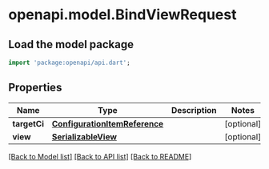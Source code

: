 # openapi.model.BindViewRequest

## Load the model package
```dart
import 'package:openapi/api.dart';
```

## Properties
Name | Type | Description | Notes
------------ | ------------- | ------------- | -------------
**targetCi** | [**ConfigurationItemReference**](ConfigurationItemReference.md) |  | [optional] 
**view** | [**SerializableView**](SerializableView.md) |  | [optional] 

[[Back to Model list]](../README.md#documentation-for-models) [[Back to API list]](../README.md#documentation-for-api-endpoints) [[Back to README]](../README.md)


